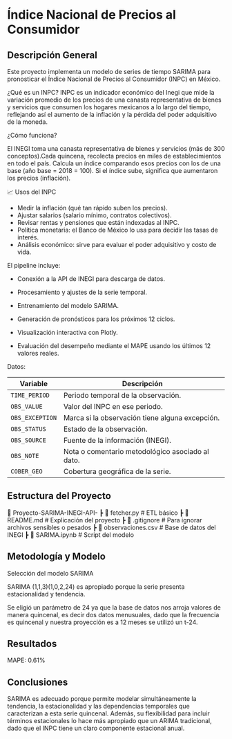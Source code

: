 # Índice Nacional de Precios al Consumidor 

## Descripción General
Este proyecto implementa un modelo de series de tiempo SARIMA para pronosticar el Índice Nacional de Precios al Consumidor (INPC) en México. 

¿Qué es un INPC?
INPC es un indicador económico del Inegi que mide la variación promedio de los precios de una canasta representativa de bienes y servicios que consumen los hogares mexicanos a lo largo del tiempo, reflejando así el aumento de la inflación y la pérdida del poder adquisitivo de la moneda. 

¿Cómo funciona?

El INEGI toma una canasta representativa de bienes y servicios (más de 300 conceptos).Cada quincena, recolecta precios en miles de establecimientos en todo el país. Calcula un índice comparando esos precios con los de una base (año base = 2018 = 100).
Si el índice sube, significa que aumentaron los precios (inflación).

📈 Usos del INPC

* Medir la inflación (qué tan rápido suben los precios).
* Ajustar salarios (salario mínimo, contratos colectivos).
* Revisar rentas y pensiones que están indexadas al INPC.
* Política monetaria: el Banco de México lo usa para decidir las tasas de interés.
* Análisis económico: sirve para evaluar el poder adquisitivo y costo de vida.


El pipeline incluye:

- Conexión a la API de INEGI para descarga de datos.

- Procesamiento y ajustes de la serie temporal.

- Entrenamiento del modelo SARIMA.

- Generación de pronósticos para los próximos 12 ciclos.

- Visualización interactiva con Plotly.

- Evaluación del desempeño mediante el MAPE usando los últimos 12 valores reales.


Datos:

| Variable        | Descripción                                                         |
| --------------- | ------------------------------------------------------------------- |
| `TIME_PERIOD`   | Periodo temporal de la observación.                                 |
| `OBS_VALUE`     | Valor del INPC en ese periodo.                                      |
| `OBS_EXCEPTION` | Marca si la observación tiene alguna excepción.                     |
| `OBS_STATUS`    | Estado de la observación.                                           |
| `OBS_SOURCE`    | Fuente de la información (INEGI).                                   |
| `OBS_NOTE`      | Nota o comentario metodológico asociado al dato.                    |
| `COBER_GEO`     | Cobertura geográfica de la serie.                                   |


## Estructura del Proyecto
📂 Proyecto-SARIMA-INEGI-API-
 ┣ 📜 fetcher.py         # ETL básico 
 ┣ 📜 README.md          # Explicación del proyecto
 ┣ 📜 .gitignore         # Para ignorar archivos sensibles o pesados
 ┣ 📜 observaciones.csv  # Base de datos del INEGI 
 ┣ 📜 SARIMA.ipynb       # Script del modelo 
 


## Metodología y Modelo

Selección del modelo SARIMA

SARIMA (1,1,3)(1,0,2,24) es apropiado porque la serie presenta estacionalidad y tendencia.

Se eligió un parámetro de 24 ya que la base de datos nos arroja valores de manera quincenal, es decir dos datos menusuales, dado que la frecuencia es quincenal y nuestra proyección es a 12 meses se utilizó un t-24. 



## Resultados

MAPE: 0.61%


## Conclusiones

SARIMA es adecuado porque permite modelar simultáneamente la tendencia, la estacionalidad y las dependencias temporales que caracterizan a esta serie quincenal. Además, su flexibilidad para incluir términos estacionales lo hace más apropiado que un ARIMA tradicional, dado que el INPC tiene un claro componente estacional anual.


